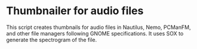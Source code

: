 # Thumbnailer for audio files 

This script creates thumbnails for audio files in Nautilus, Nemo, PCManFM, and other file managers following GNOME specifications. It uses SOX to generate the spectrogram of the file.
